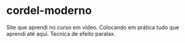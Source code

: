 # cordel-moderno
Site que aprendi no curso em video.
Colocando em prática tudo que aprendi até aqui.
Tecnica de efeito paralax.
